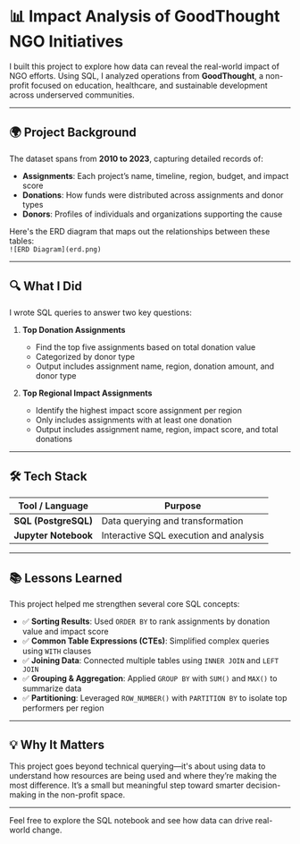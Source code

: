 # 📊 Impact Analysis of GoodThought NGO Initiatives

I built this project to explore how data can reveal the real-world impact of NGO efforts. Using SQL, I analyzed operations from **GoodThought**, a non-profit focused on education, healthcare, and sustainable development across underserved communities.

---

## 🌍 Project Background

The dataset spans from **2010 to 2023**, capturing detailed records of:

- **Assignments**: Each project’s name, timeline, region, budget, and impact score  
- **Donations**: How funds were distributed across assignments and donor types  
- **Donors**: Profiles of individuals and organizations supporting the cause

Here's the ERD diagram that maps out the relationships between these tables:  
`![ERD Diagram](erd.png)`

---

## 🔍 What I Did

I wrote SQL queries to answer two key questions:

1. **Top Donation Assignments**  
   - Find the top five assignments based on total donation value  
   - Categorized by donor type  
   - Output includes assignment name, region, donation amount, and donor type

2. **Top Regional Impact Assignments**  
   - Identify the highest impact score assignment per region  
   - Only includes assignments with at least one donation  
   - Output includes assignment name, region, impact score, and total donations

---

## 🛠️ Tech Stack

| Tool / Language     | Purpose                                 |
|---------------------|------------------------------------------|
| **SQL (PostgreSQL)**| Data querying and transformation         |
| **Jupyter Notebook**| Interactive SQL execution and analysis   |


---

## 📚 Lessons Learned

This project helped me strengthen several core SQL concepts:

- ✅ **Sorting Results**: Used `ORDER BY` to rank assignments by donation value and impact score  
- ✅ **Common Table Expressions (CTEs)**: Simplified complex queries using `WITH` clauses  
- ✅ **Joining Data**: Connected multiple tables using `INNER JOIN` and `LEFT JOIN`  
- ✅ **Grouping & Aggregation**: Applied `GROUP BY` with `SUM()` and `MAX()` to summarize data  
- ✅ **Partitioning**: Leveraged `ROW_NUMBER()` with `PARTITION BY` to isolate top performers per region

---

## 💡 Why It Matters

This project goes beyond technical querying—it's about using data to understand how resources are being used and where they’re making the most difference. It’s a small but meaningful step toward smarter decision-making in the non-profit space.

---

Feel free to explore the SQL notebook and see how data can drive real-world change.
